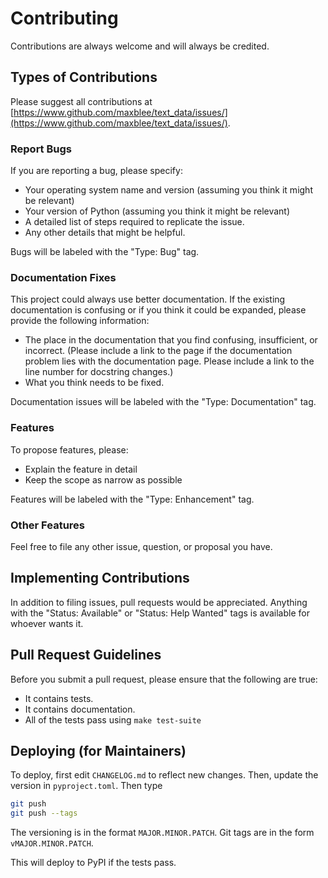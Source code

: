 # Contributing

Contributions are always welcome and will always be credited.

## Types of Contributions

Please suggest all contributions at [https://www.github.com/maxblee/text_data/issues/](https://www.github.com/maxblee/text_data/issues/). 

### Report Bugs

If you are reporting a bug, please specify:

- Your operating system name and version (assuming you think it might be relevant)
- Your version of Python (assuming you think it might be relevant)
- A detailed list of steps required to replicate the issue.
- Any other details that might be helpful.

Bugs will be labeled with the "Type: Bug" tag.

### Documentation Fixes

This project could always use better documentation. If the existing documentation
is confusing or if you think it could be expanded, please provide the following information:

- The place in the documentation that you find confusing, insufficient, or incorrect. (Please include a link to the page if the documentation problem lies with the documentation page. Please include a link to the line number for docstring changes.)
- What you think needs to be fixed.

Documentation issues will be labeled with the "Type: Documentation" tag.

### Features

To propose features, please:

- Explain the feature in detail
- Keep the scope as narrow as possible

Features will be labeled with the "Type: Enhancement" tag.

### Other Features

Feel free to file any other issue, question, or proposal you have.

## Implementing Contributions

In addition to filing issues, pull requests would be appreciated. Anything with the "Status: Available" or "Status: Help Wanted" tags is available for whoever wants it.

## Pull Request Guidelines

Before you submit a pull request, please ensure that the following are true:

- It contains tests.
- It contains documentation.
- All of the tests pass using `make test-suite`

## Deploying (for Maintainers)

To deploy, first edit `CHANGELOG.md` to reflect new changes. Then, update the version in `pyproject.toml`.
Then type

```bash
git push
git push --tags
```

The versioning is in the format `MAJOR.MINOR.PATCH`.
Git tags are in the form `vMAJOR.MINOR.PATCH`.

This will deploy to PyPI if the tests pass.